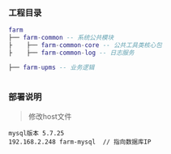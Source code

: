 ### 工程目录
``` lua
farm
├── farm-common -- 系统公共模块 
├    ├── farm-common-core -- 公共工具类核心包
├    ├── farm-common-log -- 日志服务

├── farm-upms -- 业务逻辑
	 
```

### 部署说明

> 修改host文件

```
mysql版本 5.7.25
192.168.2.248 farm-mysql  // 指向数据库IP

```
